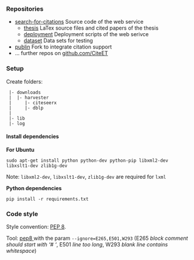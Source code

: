 ### Repositories

* [search-for-citations](https://sun01.pool.ifis.uni-luebeck.de/groppe/search-for-citations) Source code of the web service
    * [thesis](https://sun01.pool.ifis.uni-luebeck.de/rosenthal/search-for-citations-thesis) LaTex source files and cited papers of the thesis
    * [deployment](https://sun01.pool.ifis.uni-luebeck.de/rosenthal/search-for-citations-deployment) Deployment scripts of the web serivce
    * [dataset](https://sun01.pool.ifis.uni-luebeck.de/rosenthal/search-for-citations-dataset) Data sets for testing 
* [publin](https://github.com/CiteEt/publin) Fork to integrate citation support
* ... further repos on [github.com/CiteET](https://github.com/CiteET)

### Setup

Create folders:
```
 |- downloads
 |  |- harvester
 |     |- citeseerx
 |     |- dblp
 |
 |- lib
 |- log 
```

#### Install dependencies

**For Ubuntu**

```
sudo apt-get install python python-dev python-pip libxml2-dev libxslt1-dev zlib1g-dev
```

Note: `libxml2-dev`, `libxslt1-dev`, `zlib1g-dev` are required for `lxml`

**Python dependencies**

```
pip install -r requirements.txt
```
 
 
### Code style
 
Style convention: [PEP 8](https://www.python.org/dev/peps/pep-0008/).

Tool: [pep8 ](https://pypi.python.org/pypi/pep8) with the param `--ignore=E265,E501,W293` (E265 _block comment should start with ‘# ‘_, E501 _line too long_, W293 _blank line contains whitespace_)
 